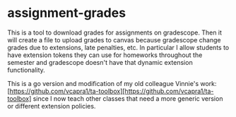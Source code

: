 # assignment-grades

This is a tool to download grades for assignments on gradescope. 
Then it will create a file to upload grades to canvas because gradescope
change grades due to extensions, late penalties, etc. In particular I 
allow students to have extension tokens they can use for homeworks 
throughout the semester and gradescope doesn't have that dynamic extension
functionality.  

This is a go version and modification of my old colleague Vinnie's work: [https://github.com/vcapra1/ta-toolbox][https://github.com/vcapra1/ta-toolbox] 
since I now teach other classes that need a more generic version or different extension policies.

